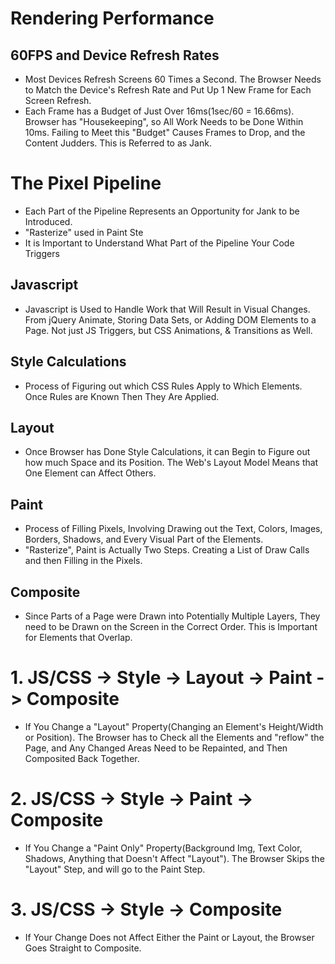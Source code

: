 # Rendering Performance

## 60FPS and Device Refresh Rates
- Most Devices Refresh Screens 60 Times a Second. The Browser Needs to Match the Device's Refresh Rate and Put Up 1 New Frame for Each Screen Refresh.
- Each Frame has a Budget of Just Over 16ms(1sec/60 = 16.66ms). Browser has "Housekeeping", so All Work Needs to be Done Within 10ms. Failing to Meet this "Budget" Causes Frames to Drop, and the Content Judders. This is Referred to as Jank.

# The Pixel Pipeline
- Each Part of the Pipeline Represents an Opportunity for Jank to be Introduced.
- "Rasterize" used in Paint Ste
- It is Important to Understand What Part of the Pipeline Your Code Triggers

## Javascript
- Javascript is Used to Handle Work that Will Result in Visual Changes. From jQuery Animate, Storing Data Sets, or Adding DOM Elements to a Page. Not just JS Triggers, but CSS Animations, & Transitions as Well.

## Style Calculations
- Process of Figuring out which CSS Rules Apply to Which Elements. Once Rules are Known Then They Are Applied.

## Layout
- Once Browser has Done Style Calculations, it can Begin to Figure out how much Space and its Position. The Web's Layout Model Means that One Element can Affect Others.

## Paint
- Process of Filling Pixels, Involving Drawing out the Text, Colors, Images, Borders, Shadows, and Every Visual Part of the Elements.
- "Rasterize", Paint is Actually Two Steps. Creating a List of Draw Calls and then Filling in the Pixels.

## Composite
- Since Parts of a Page were Drawn into Potentially Multiple Layers,
They need to be Drawn on the Screen in the Correct Order. This is Important for Elements that Overlap.

# 1. JS/CSS -> Style -> Layout -> Paint -> Composite
- If You Change a "Layout" Property(Changing an Element's Height/Width or Position). The Browser has to Check all the Elements and "reflow" the Page, and Any Changed Areas Need to be Repainted, and Then Composited Back Together.

# 2. JS/CSS -> Style -> Paint -> Composite
- If You Change a "Paint Only" Property(Background Img, Text Color, Shadows, Anything that Doesn't Affect "Layout"). The Browser Skips the "Layout" Step, and will go to the Paint Step.

# 3. JS/CSS -> Style -> Composite
- If Your Change Does not Affect Either the Paint or Layout, the Browser Goes Straight to Composite.
